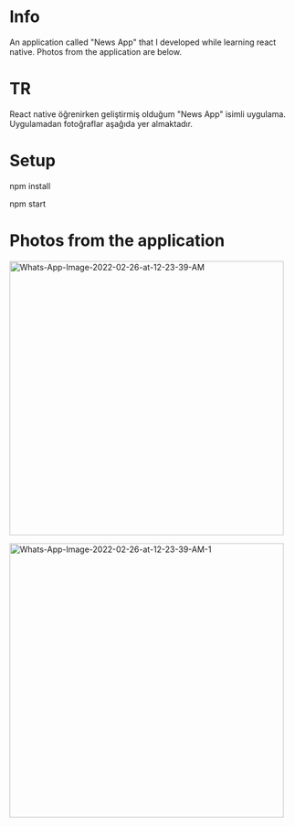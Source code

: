 # Info

An application called "News App" that I developed while learning react native. Photos from the application are below.

# TR

React native öğrenirken geliştirmiş olduğum "News App" isimli uygulama. Uygulamadan fotoğraflar aşağıda yer almaktadır.

# Setup

npm install

npm start





# Photos from the application


<a href="https://ibb.co/195yJgq"><img height="480" src="https://i.ibb.co/8jpv4C5/Whats-App-Image-2022-02-26-at-12-23-39-AM.jpg" alt="Whats-App-Image-2022-02-26-at-12-23-39-AM" border="0"></a>


<a href="https://ibb.co/MVVgXHJ"><img height="480" src="https://i.ibb.co/FwwhP1d/Whats-App-Image-2022-02-26-at-12-23-39-AM-1.jpg" alt="Whats-App-Image-2022-02-26-at-12-23-39-AM-1" border="0"></a>

